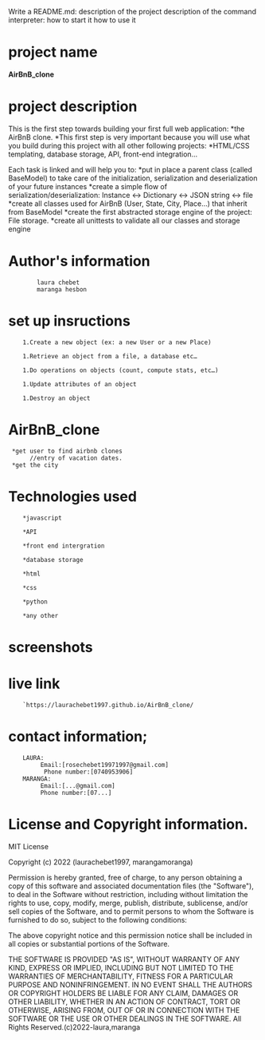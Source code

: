 Write a README.md:
description of the project
description of the command interpreter:
how to start it
how to use it
# project name
**AirBnB_clone**

# project description 
This is the first step towards building your first full web application: 
       *the AirBnB clone.
        *This first step is very important because you will use what you build during this project with all other following projects:
                                *HTML/CSS templating, database storage, API, front-end integration…

Each task is linked and will help you to:
         *put in place a parent class (called BaseModel) to take care of the initialization, serialization and deserialization of your future instances
         *create a simple flow of serialization/deserialization: Instance <-> Dictionary <-> JSON string <-> file
         *create all classes used for AirBnB (User, State, City, Place…) that inherit from BaseModel
         *create the first abstracted storage engine of the project: File storage.
         *create all unittests to validate all our classes and storage engine

# Author's information 
            laura chebet
            maranga hesbon
    
# set up insructions
        1.Create a new object (ex: a new User or a new Place)

        1.Retrieve an object from a file, a database etc…

        1.Do operations on objects (count, compute stats, etc…)

        1.Update attributes of an object

        1.Destroy an object
 
 
# AirBnB_clone
     *get user to find airbnb clones
          //entry of vacation dates. 
     *get the city
# Technologies used
        *javascript

        *API

        *front end intergration

        *database storage

        *html

        *css

        *python

        *any other

# screenshots


# live link
        `https://laurachebet1997.github.io/AirBnB_clone/
 

# contact information;

        LAURA:
             Email:[rosechebet19971997@gmail.com]
              Phone number:[0740953906]
        MARANGA:
             Email:[...@gmail.com]
             Phone number:[07...]   

# License and Copyright information.
MIT License

Copyright (c) 2022 (laurachebet1997, marangamoranga)

Permission is hereby granted, free of charge, to any person obtaining a copy
of this software and associated documentation files (the "Software"), to deal
in the Software without restriction, including without limitation the rights
to use, copy, modify, merge, publish, distribute, sublicense, and/or sell
copies of the Software, and to permit persons to whom the Software is
furnished to do so, subject to the following conditions:

The above copyright notice and this permission notice shall be included in all
copies or substantial portions of the Software.

THE SOFTWARE IS PROVIDED "AS IS", WITHOUT WARRANTY OF ANY KIND, EXPRESS OR
IMPLIED, INCLUDING BUT NOT LIMITED TO THE WARRANTIES OF MERCHANTABILITY,
FITNESS FOR A PARTICULAR PURPOSE AND NONINFRINGEMENT. IN NO EVENT SHALL THE
AUTHORS OR COPYRIGHT HOLDERS BE LIABLE FOR ANY CLAIM, DAMAGES OR OTHER
LIABILITY, WHETHER IN AN ACTION OF CONTRACT, TORT OR OTHERWISE, ARISING FROM,
OUT OF OR IN CONNECTION WITH THE SOFTWARE OR THE USE OR OTHER DEALINGS IN THE
SOFTWARE.
        All Rights Reserved.(c)2022-laura,maranga
